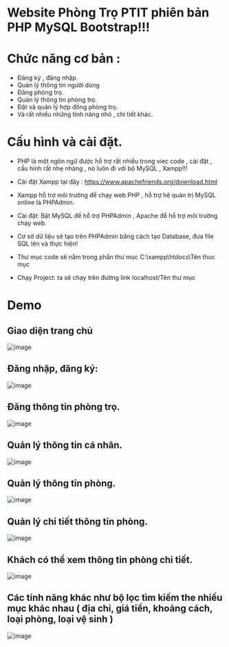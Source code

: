 # Website Phòng Trọ PTIT phiên bản PHP MySQL Bootstrap!!!

# Chức năng cơ bản : 

- Đăng ký , đăng nhập.
- Quản lý thông tin người dùng
- Đăng phòng trọ.
- Quản lý thông tin phòng trọ.
- Đặt và quản lý hợp đồng phòng trọ.
- Và rất nhiều những tính năng nhỏ , chi tiết khác.

# Cấu hình và cài đặt.

- PHP là một ngôn ngữ được hỗ trợ rất nhiều trong viec code , cài đặt , cấu hình rất nhẹ nhàng , nó luôn đi với bộ MySQL , Xampp!!!

- Cài đặt Xampp tại đây : https://www.apachefriends.org/download.html

- Xampp hỗ trợ môi trường để chạy web PHP , hỗ trợ hệ quản trị MySQL online là PHPAdmin.

- Cài đặt:  Bật MySQL để hỗ trợ PHPAdmin , Apache để hỗ trợ môi trường chạy web.

- Cơ sở dữ liệu sẽ tạo trên PHPAdmin bằng cách tạo Database, đưa file SQL lên và thực hiện!

- Thư mục code sẽ nằm trong phần thư mục C:\xampp\htdocs\Tên thuc mục 

- Chạy Project: ta sẽ chạy trên đường link localhost/Tên thư mục   

# Demo
## Giao diện trang chủ
![image](https://github.com/user-attachments/assets/31e1e7aa-0a80-4e86-a417-5be2ecf9bb75)

## Đăng nhập, đăng ký:
![image](https://github.com/user-attachments/assets/b370ed54-2307-4efd-9b1f-6fcd6f3755a0)

## Đăng thông tin phòng trọ.
![image](https://github.com/user-attachments/assets/f55a692d-c7ea-47f6-b1c5-ed925ac55e80)

## Quản lý thông tin cá nhân.
![image](https://github.com/user-attachments/assets/c0e24bcb-6328-440c-aec8-7a5c2bfb7d8c)

## Quản lý thông tin phòng.
![image](https://github.com/user-attachments/assets/741d5ac5-0b9d-4931-b303-d6bbadbe5497)

## Quản lý chi tiết thông tin phòng.
![image](https://github.com/user-attachments/assets/e94d24a4-32dc-46d1-8ae2-c19863427140)

## Khách có thể xem thông tin phòng chi tiết.
![image](https://github.com/user-attachments/assets/6337a28e-46d5-4a12-b8a0-af059af4fb20)

## Các tính năng khác như bộ lọc tìm kiếm the nhiều mục khác nhau ( địa chỉ, giá tiền, khoảng cách, loại phòng, loại vệ sinh )
![image](https://github.com/user-attachments/assets/ec9a20e3-57ea-4fe2-9073-d20294faddf0)






